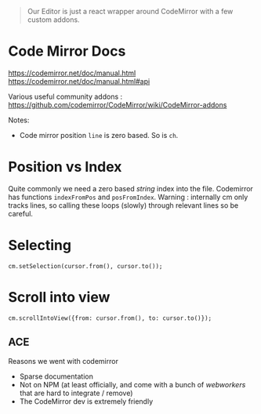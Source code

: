 > Our Editor is just a react wrapper around CodeMirror with a few custom addons.

# Code Mirror Docs
https://codemirror.net/doc/manual.html
https://codemirror.net/doc/manual.html#api

Various useful community addons : https://github.com/codemirror/CodeMirror/wiki/CodeMirror-addons

Notes:
 * Code mirror position `line` is zero based. So is `ch`.

# Position vs Index
Quite commonly we need a zero based *string* index into the file. Codemirror has functions `indexFromPos` and `posFromIndex`. Warning : internally cm only tracks lines, so calling these loops (slowly) through relevant lines so be careful.

# Selecting
```
cm.setSelection(cursor.from(), cursor.to());
```

# Scroll into view
```
cm.scrollIntoView({from: cursor.from(), to: cursor.to()});
```


## ACE
Reasons we went with codemirror

* Sparse documentation
* Not on NPM (at least officially, and come with a bunch of *webworkers* that are hard to integrate / remove)
* The CodeMirror dev is extremely friendly
